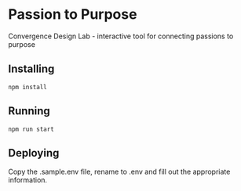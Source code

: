 # Passion to Purpose

Convergence Design Lab - interactive tool for connecting passions to purpose

## Installing

```
npm install
```

## Running

```
npm run start
```

## Deploying

Copy the .sample.env file, rename to .env and fill out the appropriate information.
